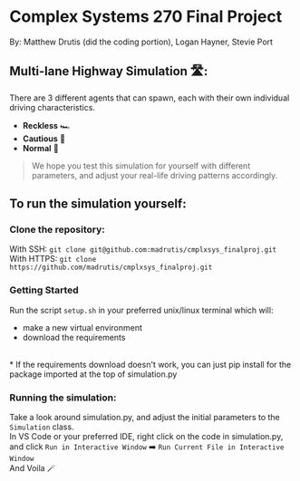 # Complex Systems 270 Final Project
By: Matthew Drutis (did the coding portion), Logan Hayner, Stevie Port

## Multi-lane Highway Simulation 🛣️:

There are 3 different agents that can spawn, each with their own individual driving characteristics.
- **Reckless** 🏎️
- **Cautious** 👵
- **Normal** 🚙

> We hope you test this simulation for yourself with different parameters, and adjust your real-life driving patterns accordingly.
## To run the simulation yourself:
### Clone the repository:
With SSH:
`git clone git@github.com:madrutis/cmplxsys_finalproj.git`<br>
With HTTPS:
`git clone https://github.com/madrutis/cmplxsys_finalproj.git`

### Getting Started
Run the script `setup.sh` in your preferred unix/linux terminal which will:
- make a new virtual environment
- download the requirements
<br>
* If the requirements download doesn't work, you can just pip install <package> for the package imported at the top of simulation.py

### Running the simulation:
Take a look around simulation.py, and adjust the initial parameters to the `Simulation` class.<br>
In VS Code or your preferred IDE, right click on the code in simulation.py, and click `Run in Interactive Window` ➡️ `Run Current File in Interactive Window`<br>
And Voila 🪄
